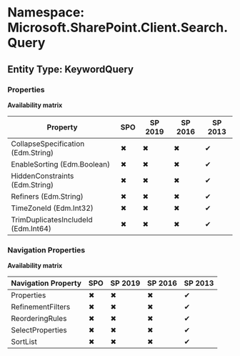 # Namespace: Microsoft.SharePoint.Client.Search.Query

## Entity Type: KeywordQuery

### Properties

**Availability matrix**

Property | SPO | SP 2019 | SP 2016 | SP 2013
----------|-----|---------|---------|--------
CollapseSpecification (Edm.String) | ✖ | ✖ | ✖ | ✔
EnableSorting (Edm.Boolean) | ✖ | ✖ | ✖ | ✔
HiddenConstraints (Edm.String) | ✖ | ✖ | ✖ | ✔
Refiners (Edm.String) | ✖ | ✖ | ✖ | ✔
TimeZoneId (Edm.Int32) | ✖ | ✖ | ✖ | ✔
TrimDuplicatesIncludeId (Edm.Int64) | ✖ | ✖ | ✖ | ✔

### Navigation Properties

**Availability matrix**

Navigation Property | SPO | SP 2019 | SP 2016 | SP 2013
----------|-----|---------|---------|--------
Properties | ✖ | ✖ | ✖ | ✔
RefinementFilters | ✖ | ✖ | ✖ | ✔
ReorderingRules | ✖ | ✖ | ✖ | ✔
SelectProperties | ✖ | ✖ | ✖ | ✔
SortList | ✖ | ✖ | ✖ | ✔
